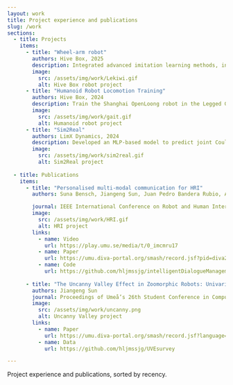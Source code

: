 ```yaml
---
layout: work
title: Project experience and publications
slug: /work
sections:
  - title: Projects
    items:
      - title: "Wheel-arm robot"
        authors: Hive Box, 2025
        description: Integrated advanced imitation learning methods, including ACT and Diffusion Policy, into a proprietary mobile base equipped with an So-100 robotic arm， enabling efficient manipulation in industrial tasks such as package picking and cloth folding.  
        image:
          src: /assets/img/work/Lekiwi.gif
          alt: Hive Box robot project
      - title: "Humanoid Robot Locomotion Training"
        authors: Hive Box, 2024
        description: Train the Shanghai OpenLoong robot in the Legged Gym simulation to develop a smooth and graceful gait.
        image:
          src: /assets/img/work/gait.gif
          alt: Humanoid robot project
      - title: "Sim2Real"
        authors: LimX Dynamics, 2024
        description: Developed an MLP-based model to predict joint Coulomb friction in quadruped robots, aiming to enhance low-speed locomotion performance on Unitree A1 and LimX Dynamics W1 platforms.
        image:
          src: /assets/img/work/sim2real.gif
          alt: Sim2Real project
 
  - title: Publications
    items:
      - title: "Personalised multi-modal communication for HRI"
        authors: Suna Bensch, Jiangeng Sun, Juan Pedro Bandera Rubio, Adrián Romero-Garcés, Thomas Hellström

        journal: IEEE International Conference on Robot and Human Interactive Communication(RO-MAN), WARN workshop, 2023
        image:
          src: /assets/img/work/HRI.gif
          alt: HRI project
        links:
          - name: Video
            url: https://play.umu.se/media/t/0_imcmru17
          - name: Paper
            url: https://umu.diva-portal.org/smash/record.jsf?pid=diva2%3A1798327&dswid=8373
          - name: Code
            url: https://github.com/hljmssjg/intelligentDialogueManagement
            
      - title: "The Uncanny Valley Effect in Zoomorphic Robots: Univariate analysis"
        authors: Jiangeng Sun
        journal: Proceedings of Umeå’s 26th Student Conference in Computing Science(USCCS), 2023
        image:
          src: /assets/img/work/uncanny.png
          alt: Uncanny Valley project
        links:
          - name: Paper
            url: https://umu.diva-portal.org/smash/record.jsf?language=en&pid=diva2%3A1726993&dswid=-1698
          - name: Data
            url: https://github.com/hljmssjg/UVEsurvey

---
```


Project experience and publications, sorted by recency. 

